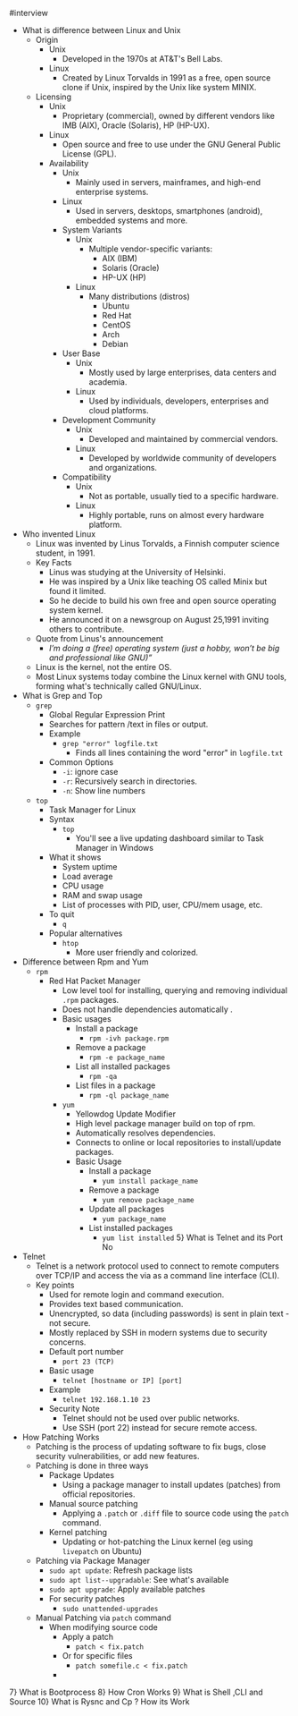 #interview
* What is difference between Linux and Unix
	* Origin
		* Unix
			* Developed in the 1970s at AT&T's Bell Labs.
		* Linux
			* Created by Linux Torvalds in 1991 as a free, open source clone if Unix, inspired by the Unix like system MINIX.
	* Licensing
		* Unix
			* Proprietary (commercial), owned by different vendors like IMB (AIX), Oracle (Solaris), HP (HP-UX).
		* Linux
			* Open source and free to use under the GNU General Public License (GPL).
		* Availability
			* Unix
				* Mainly used in servers, mainframes, and high-end enterprise systems.
			* Linux
				* Used in servers, desktops, smartphones (android), embedded systems and more.
			* System Variants
				* Unix
					* Multiple vendor-specific variants:
						* AIX (IBM)
						* Solaris (Oracle)
						* HP-UX (HP)
				* Linux
					* Many distributions (distros)
						* Ubuntu 
						* Red Hat
						* CentOS
						* Arch
						* Debian
			* User Base
				* Unix
					* Mostly used by large enterprises, data centers and academia.
				* Linux
					* Used by individuals, developers, enterprises and cloud platforms.
			* Development Community
				* Unix
					* Developed and maintained by commercial vendors.
				* Linux
					* Developed by worldwide community of developers and organizations.
			* Compatibility
				* Unix
					* Not as portable, usually tied to a specific hardware.
				* Linux
					* Highly portable, runs on almost every hardware platform.
* Who invented Linux
	* Linux was invented by Linus Torvalds, a Finnish computer science student, in 1991.
	* Key Facts
		* Linus was studying at the University of Helsinki. 
		* He was inspired by a Unix like teaching OS called Minix but found it limited.
		* So he decide to build his own free and open source operating system kernel.
		* He announced it on a newsgroup on August 25,1991 inviting others to contribute.
	* Quote from Linus's announcement
		* *I’m doing a (free) operating system (just a hobby, won’t be big and professional like GNU)”*
	* Linux is the kernel, not the entire OS. 
	* Most Linux systems today combine the Linux kernel with GNU tools, forming what's technically called GNU/Linux. 
* What is Grep and Top
	* `grep`
		* Global Regular Expression Print
		* Searches for pattern /text in files or output.
		* Example
			* `grep "error" logfile.txt`
				* Finds all lines containing the word "error" in `logfile.txt`
		* Common Options
			* `-i`: ignore case
			* `-r`: Recursively search in directories.
			* `-n`: Show line numbers
	* `top`
		* Task Manager for Linux
		* Syntax
			* `top`
				* You'll see a live updating dashboard similar to Task Manager in Windows
		* What it shows
			* System uptime
			* Load average
			* CPU usage
			* RAM and swap usage
			* List of processes with PID, user, CPU/mem usage, etc.
		* To quit
			* `q`
		* Popular alternatives
			* `htop`
				* More user friendly and colorized.
* Difference between Rpm and Yum
	* `rpm`
		* Red Hat Packet Manager
			* Low level tool for installing, querying and removing individual `.rpm` packages.
			* Does not handle dependencies automatically .
			* Basic usages
				* Install a package
					* `rpm -ivh package.rpm`
				* Remove a package
					* `rpm -e package_name`
				* List all installed packages
					* `rpm -qa`
				* List files in a package
					* `rpm -ql package_name`
			* `yum`
				* Yellowdog Update Modifier
				* High level package manager build on top of rpm.
				* Automatically resolves dependencies.
				* Connects to online or local repositories to install/update packages.
				* Basic Usage
					* Install a package
						* `yum install package_name`
					* Remove a package
						* `yum remove package_name`
					* Update all packages
						* `yum package_name`
					* List installed packages 
						* `yum list installed`
5}  What is Telnet and its Port No
* Telnet
	* Telnet is a network protocol used to connect to remote computers over TCP/IP and access the via as a command line interface (CLI).
	* Key points
		* Used for remote login and command execution.
		* Provides text based communication.
		* Unencrypted, so data (including passwords) is sent in plain text - not secure.
		* Mostly replaced by SSH in modern systems due to security concerns.
		* Default port number
			* `port 23 (TCP)`
		* Basic usage
			* `telnet [hostname or IP] [port]`
		* Example
			* `telnet 192.168.1.10 23`
		* Security Note
			* Telnet should not be used over public networks.
			* Use SSH (port 22) instead for secure remote access.
* How Patching Works
	* Patching is the process of updating software to fix bugs, close security vulnerabilities, or add new features.
	* Patching is done in three ways
		* Package Updates
			* Using a package manager to install updates (patches) from official repositories.
		* Manual source patching
			* Applying a `.patch` or `.diff` file to source code using the `patch` command.
		* Kernel patching
			* Updating or hot-patching the Linux kernel (eg using `livepatch` on Ubuntu)
	* Patching via Package Manager
		* `sudo apt update`: Refresh package lists
		* `sudo apt list--upgradable`: See what's available
		* `sudo apt upgrade`: Apply available patches
		* For security patches
			* `sudo unattended-upgrades`
	* Manual Patching via `patch` command
		* When modifying source code
			* Apply a patch
				* `patch < fix.patch`
			* Or for specific files
				* `patch somefile.c < fix.patch`
			* 
7}  What is Bootprocess
8}  How Cron Works 
9}  What is Shell ,CLI and Source 
10}  What is Rysnc and Cp ? How its Work
